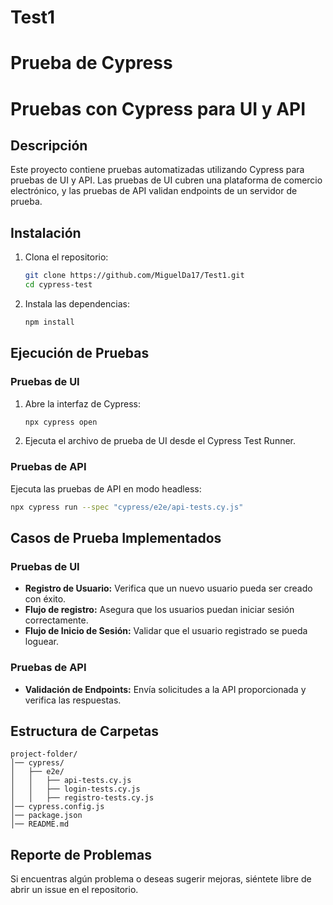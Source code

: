 # Test1
Prueba de Cypress
=======
# Pruebas con Cypress para UI y API

## Descripción
Este proyecto contiene pruebas automatizadas utilizando Cypress para pruebas de UI y API. Las pruebas de UI cubren una plataforma de comercio electrónico, y las pruebas de API validan endpoints de un servidor de prueba.

## Instalación
1. Clona el repositorio:
   ```bash
   git clone https://github.com/MiguelDa17/Test1.git
   cd cypress-test
   ```
2. Instala las dependencias:
   ```bash
   npm install
   ```

## Ejecución de Pruebas
### Pruebas de UI
1. Abre la interfaz de Cypress:
   ```bash
   npx cypress open
   ```
2. Ejecuta el archivo de prueba de UI desde el Cypress Test Runner.

### Pruebas de API
Ejecuta las pruebas de API en modo headless:
```bash
npx cypress run --spec "cypress/e2e/api-tests.cy.js"
```

## Casos de Prueba Implementados
### Pruebas de UI
- **Registro de Usuario:** Verifica que un nuevo usuario pueda ser creado con éxito.
- **Flujo de registro:** Asegura que los usuarios puedan iniciar sesión correctamente.
- **Flujo de Inicio de Sesión:** Validar que el usuario registrado se pueda loguear.

### Pruebas de API
- **Validación de Endpoints:** Envía solicitudes a la API proporcionada y verifica las respuestas.

## Estructura de Carpetas
```
project-folder/
│── cypress/
│   ├── e2e/
│   │   ├── api-tests.cy.js
│   │   ├── login-tests.cy.js
│   │   ├── registro-tests.cy.js
│── cypress.config.js
│── package.json
│── README.md
```

## Reporte de Problemas
Si encuentras algún problema o deseas sugerir mejoras, siéntete libre de abrir un issue en el repositorio.

